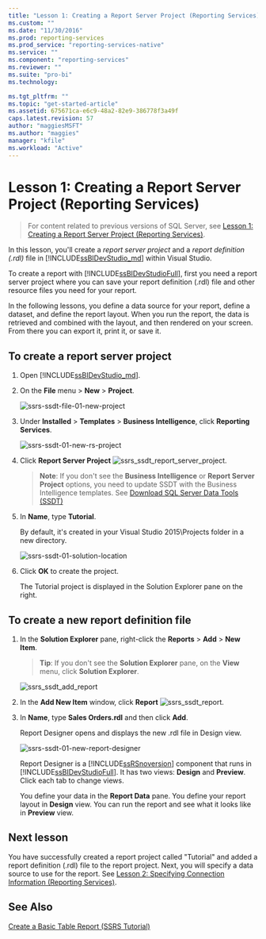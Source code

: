 ```yaml
---
title: "Lesson 1: Creating a Report Server Project (Reporting Services) | Microsoft Docs"
ms.custom: ""
ms.date: "11/30/2016"
ms.prod: reporting-services
ms.prod_service: "reporting-services-native"
ms.service: ""
ms.component: "reporting-services"
ms.reviewer: ""
ms.suite: "pro-bi"
ms.technology: 

ms.tgt_pltfrm: ""
ms.topic: "get-started-article"
ms.assetid: 675671ca-e6c9-48a2-82e9-386778f3a49f
caps.latest.revision: 57
author: "maggiesMSFT"
ms.author: "maggies"
manager: "kfile"
ms.workload: "Active"
---
```

# Lesson 1: Creating a Report Server Project (Reporting Services)

 > For content related to previous versions of SQL Server, see [Lesson 1: Creating a Report Server Project (Reporting Services)](https://msdn.microsoft.com/en-US/library/ms167559(SQL.120).aspx).

In this lesson, you'll create a *report server project* and a *report definition (.rdl)* file in [!INCLUDE[ssBIDevStudio_md](../includes/ssbidevstudio-md.md)] within Visual Studio. 

To create a report with [!INCLUDE[ssBIDevStudioFull](../includes/ssbidevstudiofull-md.md)], first you need a report server project where you can save your report definition (.rdl) file and other resource files you need for your report. 

In the following lessons, you define a data source for your report, define a dataset, and define the report layout. When you run the report, the data is retrieved and combined with the layout, and then rendered on your screen. From there you can export it, print it, or save it.  
  
  
  
## To create a report server project  
  
1.  Open [!INCLUDE[ssBIDevStudio_md](../includes/ssbidevstudio-md.md)].  
  
2.  On the **File** menu > **New** > **Project**.  

    ![ssrs-ssdt-file-01-new-project](../reporting-services/media/ssrs-ssdt-file-01-new-project.png)
  
3.  Under **Installed** > **Templates** > **Business Intelligence**, click **Reporting Services**.

    ![ssrs-ssdt-01-new-rs-project](../reporting-services/media/ssrs-ssdt-01-new-rs-project.png)

5. Click **Report Server Project** ![ssrs_ssdt_report_server_project](../reporting-services/media/ssrs-ssdt-report-server-project.png). 

   >**Note**: If you don't see the **Business Intelligence** or **Report Server Project** options, you need to update SSDT with the Business Intelligence templates. See [Download SQL Server Data Tools (SSDT)](../ssdt/download-sql-server-data-tools-ssdt.md)  
  
5.  In **Name**, type **Tutorial**.  

    By default, it's created in your Visual Studio 2015\Projects folder in a new directory.
    
    ![ssrs-ssdt-01-solution-location](../reporting-services/media/ssrs-ssdt-01-solution-location.png)
  
6.  Click **OK** to create the project.  
  
    The Tutorial project is displayed in the Solution Explorer pane on the right.  
  
## To create a new report definition file  
  
1.  In the **Solution Explorer** pane, right-click the **Reports** > **Add** > **New Item**. 

    >**Tip**: If you don't see the **Solution Explorer** pane, on the **View** menu, click **Solution Explorer**. 

    ![ssrs_ssdt_add_report](../reporting-services/media/ssrs-ssdt-add-report.png)
  
2.  In the **Add New Item** window, click **Report** ![ssrs_ssdt_report](../reporting-services/media/ssrs-ssdt-report.png).  
  
3.  In **Name**, type **Sales Orders.rdl** and then click **Add**.  
  
    Report Designer opens and displays the new .rdl file in Design view.  
    
    ![ssrs-ssdt-01-new-report-designer](../reporting-services/media/ssrs-ssdt-01-new-report-designer.png)
  
     Report Designer is a [!INCLUDE[ssRSnoversion](../includes/ssrsnoversion-md.md)] component that runs in [!INCLUDE[ssBIDevStudioFull](../includes/ssbidevstudiofull-md.md)]. It has two views: **Design** and **Preview**. Click each tab to change views.  
  
    You define your data in the **Report Data** pane. You define your report layout in **Design** view. You can run the report and see what it looks like in **Preview** view.  
  
## Next lesson  
You have successfully created a report project called "Tutorial" and added a report definition (.rdl) file to the report project. Next, you will specify a data source to use for the report. See [Lesson 2: Specifying Connection Information &#40;Reporting Services&#41;](../reporting-services/lesson-2-specifying-connection-information-reporting-services.md).  
  
## See Also  
[Create a Basic Table Report &#40;SSRS Tutorial&#41;](../reporting-services/create-a-basic-table-report-ssrs-tutorial.md)  
  

